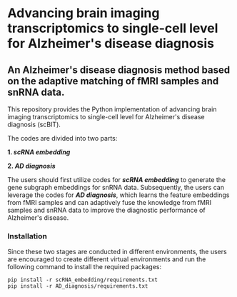 # Advancing brain imaging transcriptomics to single-cell level for Alzheimer's disease diagnosis
## An Alzheimer's disease diagnosis method based on the adaptive matching of fMRI samples and snRNA data.

This repository provides the Python implementation of advancing brain imaging transcriptomics to single-cell level for Alzheimer's disease diagnosis (scBIT). 

The codes are divided into two parts:

**1. _scRNA embedding_**

**2. _AD diagnosis_**

The users should first utilize codes for **_scRNA embedding_** to generate the gene subgraph embeddings for snRNA data. Subsequently, the users can leverage the codes for **_AD diagnosis_**, which learns the feature embeddings from fMRI samples and can adaptively fuse the knowledge from fMRI samples and snRNA data to improve the diagnostic performance of Alzheimer's disease.

### Installation
Since these two stages are conducted in different environments, the users are encouraged to create different virtual environments and run the following command to install the required packages:
```
pip install -r scRNA_embedding/requirements.txt
pip install -r AD_diagnosis/requirements.txt
```
